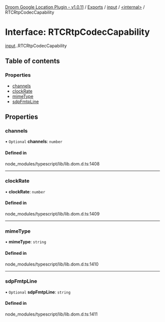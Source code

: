 [Droom Google Location Plugin - v1.0.11](../README.md) / [Exports](../modules.md) / [input](../modules/input.md) / [<internal\>](../modules/input._internal_.md) / RTCRtpCodecCapability

# Interface: RTCRtpCodecCapability

[input](../modules/input.md).[<internal>](../modules/input._internal_.md).RTCRtpCodecCapability

## Table of contents

### Properties

- [channels](input._internal_.RTCRtpCodecCapability.md#channels)
- [clockRate](input._internal_.RTCRtpCodecCapability.md#clockrate)
- [mimeType](input._internal_.RTCRtpCodecCapability.md#mimetype)
- [sdpFmtpLine](input._internal_.RTCRtpCodecCapability.md#sdpfmtpline)

## Properties

### channels

• `Optional` **channels**: `number`

#### Defined in

node_modules/typescript/lib/lib.dom.d.ts:1408

___

### clockRate

• **clockRate**: `number`

#### Defined in

node_modules/typescript/lib/lib.dom.d.ts:1409

___

### mimeType

• **mimeType**: `string`

#### Defined in

node_modules/typescript/lib/lib.dom.d.ts:1410

___

### sdpFmtpLine

• `Optional` **sdpFmtpLine**: `string`

#### Defined in

node_modules/typescript/lib/lib.dom.d.ts:1411

